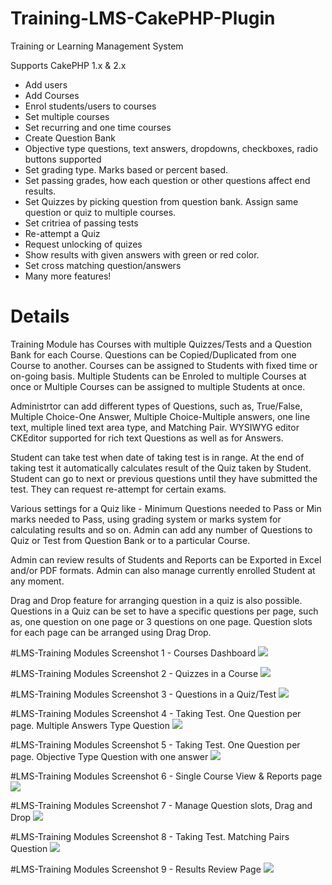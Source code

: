 # Training-LMS-CakePHP-Plugin
Training or Learning Management System

Supports CakePHP 1.x & 2.x

* Add users
* Add Courses
* Enrol students/users to courses
* Set multiple courses
* Set recurring and one time courses
* Create Question Bank
* Objective type questions, text answers, dropdowns, checkboxes, radio buttons supported
* Set grading type. Marks based or percent based.
* Set passing grades, how each question or other questions affect end results.
* Set Quizzes by picking question from question bank. Assign same question or quiz to multiple courses.
* Set critriea of passing tests
* Re-attempt a Quiz
* Request unlocking of quizes
* Show results with given answers with green or red color.
* Set cross matching question/answers
* Many more features!

# Details

Training Module has Courses with multiple Quizzes/Tests and a Question Bank for each Course. Questions can be Copied/Duplicated from one Course to another. Courses can be assigned to Students with fixed time or on-going basis. Multiple Students can be Enroled to multiple Courses at once or Multiple Courses can be assigned to multiple Students at once.

Administrtor can add different types of Questions, such as, True/False, Multiple Choice-One Answer, Multiple Choice-Multiple answers, one line text, multiple lined text area type, and Matching Pair. WYSIWYG editor CKEditor supported for rich text Questions as well as for Answers.

Student can take test when date of taking test is in range. At the end of taking test it automatically calculates result of the Quiz taken by Student. Student can go to next or previous questions until they have submitted the test. They can request re-attempt for certain exams.

Various settings for a Quiz like - Minimum Questions needed to Pass or Min marks needed to Pass, using grading system or marks system for calculating results and so on. Admin can add any number of Questions to Quiz or Test from Question Bank or to a particular Course.

Admin can review results of Students and Reports can be Exported in Excel and/or PDF formats. Admin can also manage currently enrolled Student at any moment. 

Drag and Drop feature for arranging question in a quiz is also possible. Questions in a Quiz can be set to have a specific questions per page, such as, one question on one page or 3 questions on one page. Question slots for each page can be arranged using Drag Drop.

#LMS-Training Modules Screenshot 1 - Courses Dashboard
<img src="https://www.dropbox.com/s/zrgd8jufa55w9bs/Training-Modules-screenshot-1-courses-dashboard.jpg?dl=0" />

#LMS-Training Modules Screenshot 2 - Quizzes in a Course
<img src="https://www.dropbox.com/s/nsvuaaw5pbsu0vv/Training-Modules-screenshot-2-quizzes-in-a-course.jpg?dl=0" />

#LMS-Training Modules Screenshot 3 - Questions in a Quiz/Test
<img src="https://www.dropbox.com/s/acgg5087vn83vwa/Training-Modules-screenshot-3-questions-in-a-quiz.jpg?dl=0" />

#LMS-Training Modules Screenshot 4 - Taking Test. One Question per page. Multiple Answers Type Question
<img src="https://www.dropbox.com/s/8aecycpq7pepfns/Training-Modules-screenshot-4-question-with-multiple-answers.jpg" />

#LMS-Training Modules Screenshot 5 - Taking Test. One Question per page. Objective Type Question with one answer
<img src="https://www.dropbox.com/s/k22q5ll66m36q8h/Training-Modules-screenshot-5-multiple-question-one-answer.jpg" />

#LMS-Training Modules Screenshot 6 - Single Course View & Reports page
<img src="https://www.dropbox.com/s/ijkypb4eu46gjir/Training-Modules-screenshot-6-Course-View-and-Reports.jpg" />

#LMS-Training Modules Screenshot 7 - Manage Question slots, Drag and Drop
<img src="https://www.dropbox.com/s/ynlp4k1yeum2n2s/Training-Modules-screenshot-7-manage-question-slots.jpg" />

#LMS-Training Modules Screenshot 8 - Taking Test. Matching Pairs Question
<img src="https://www.dropbox.com/s/6f6m2iy8w1vk2f2/Training-Modules-screenshot-8-matching-pairs.jpg" />

#LMS-Training Modules Screenshot 9 - Results Review Page
<img src="https://www.dropbox.com/s/tzc47ux5cwl3f68/Training-Modules-screenshot-9-Result-review.jpg" />
